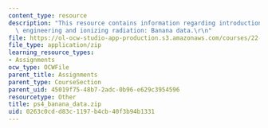 ```yaml
---
content_type: resource
description: "This resource contains information regarding introduction to nuclear\
  \ engineering and ionizing radiation: Banana data.\r\n"
file: https://ol-ocw-studio-app-production.s3.amazonaws.com/courses/22-01-introduction-to-nuclear-engineering-and-ionizing-radiation-fall-2016/0263c0cdd83c1197b4cb40f3b94b1331_ps4_banana_data.zip
file_type: application/zip
learning_resource_types:
- Assignments
ocw_type: OCWFile
parent_title: Assignments
parent_type: CourseSection
parent_uid: 45019f75-48b7-2adc-0b96-e629c3954596
resourcetype: Other
title: ps4_banana_data.zip
uid: 0263c0cd-d83c-1197-b4cb-40f3b94b1331
---
```

